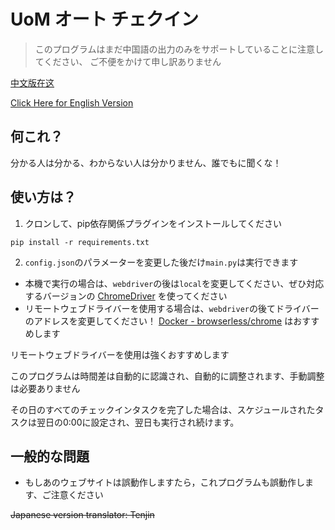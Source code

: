 # UoM オート チェクイン
> このプログラムはまだ中国語の出力のみをサポートしていることに注意してください、
> ご不便をかけて申し訳ありません

[中文版在这](README.md)

[Click Here for English Version](README_en.md)

## 何これ？
分かる人は分かる、わからない人は分かりません、誰でもに聞くな！

## 使い方は？
1. クロンして、pip依存関係プラグインをインストールしてください

```pip install -r requirements.txt```

2. ```config.json```のパラメーターを変更した後だけ```main.py```は実行できます
* 本機で実行の場合は、```webdriver```の後は```local```を変更してください、ぜひ対応するバージョンの
[ChromeDriver](https://chromedriver.chromium.org/downloads)
を使ってください
* リモートウェブドライバーを使用する場合は、```webdriver```の後てドライバーのアドレスを変更してください！
[Docker - browserless/chrome](https://registry.hub.docker.com/r/browserless/chrome) はおすすめします

リモートウェブドライバーを使用は強くおすすめします

このプログラムは時間差は自動的に認識され、自動的に調整されます、手動調整は必要ありません

その日のすべてのチェックインタスクを完了した場合は、スケジュールされたタスクは翌日の0:00に設定され、翌日も実行され続けます。

## 一般的な問題
* もしあのウェブサイトは誤動作しますたら，これプログラムも誤動作します、ご注意ください

~~Japanese version translator: Tenjin~~
